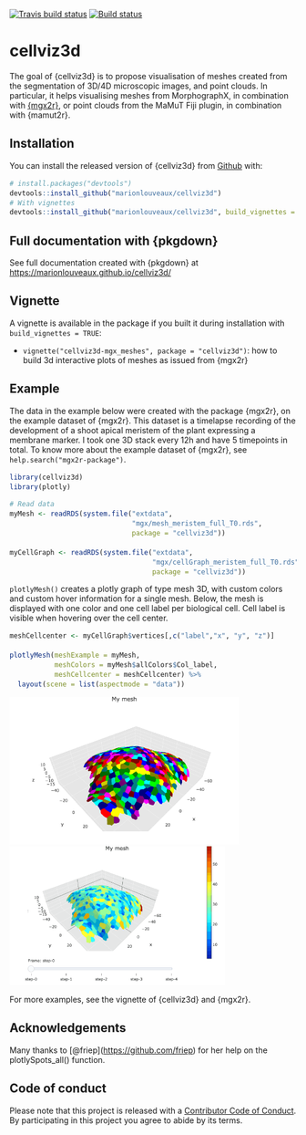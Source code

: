 
<!-- README.md is generated from README.Rmd. Please edit that file -->
[![Travis build status](https://travis-ci.org/marionlouveaux/cellviz3d.svg?branch=master)](https://travis-ci.org/marionlouveaux/cellviz3d) [![Build status](https://ci.appveyor.com/api/projects/status/c3gwf6x0l1afabie?svg=true)](https://ci.appveyor.com/project/marionlouveaux/cellviz3d)

cellviz3d
=========

The goal of {cellviz3d} is to propose visualisation of meshes created from the segmentation of 3D/4D microscopic images, and point clouds. In particular, it helps visualising meshes from MorphographX, in combination with [{mgx2r}](https://github.com/marionlouveaux/mgx2r), or point clouds from the MaMuT Fiji plugin, in combination with {mamut2r}. <!--[{mamut2r}](https://github.com/marionlouveaux/mamut2r)-->

Installation
------------

You can install the released version of {cellviz3d} from [Github](https://github.com/marionlouveaux/cellviz3d) with:

``` r
# install.packages("devtools")
devtools::install_github("marionlouveaux/cellviz3d")
# With vignettes
devtools::install_github("marionlouveaux/cellviz3d", build_vignettes = TRUE)
```

Full documentation with {pkgdown}
---------------------------------

See full documentation created with {pkgdown} at <https://marionlouveaux.github.io/cellviz3d/>

Vignette
--------

A vignette is available in the package if you built it during installation with `build_vignettes = TRUE`:

-   `vignette("cellviz3d-mgx_meshes", package = "cellviz3d")`: how to build 3d interactive plots of meshes as issued from {mgx2r}

Example
-------

The data in the example below were created with the package {mgx2r}, on the example dataset of {mgx2r}. This dataset is a timelapse recording of the development of a shoot apical meristem of the plant expressing a membrane marker. I took one 3D stack every 12h and have 5 timepoints in total. To know more about the example dataset of {mgx2r}, see `help.search("mgx2r-package")`.

``` r
library(cellviz3d)
library(plotly)
```

``` r
# Read data
myMesh <- readRDS(system.file("extdata",
                              "mgx/mesh_meristem_full_T0.rds",
                              package = "cellviz3d"))

myCellGraph <- readRDS(system.file("extdata",
                                   "mgx/cellGraph_meristem_full_T0.rds",
                                   package = "cellviz3d"))
```

`plotlyMesh()` creates a plotly graph of type mesh 3D, with custom colors and custom hover information for a single mesh. Below, the mesh is displayed with one color and one cell label per biological cell. Cell label is visible when hovering over the cell center.

``` r
meshCellcenter <- myCellGraph$vertices[,c("label","x", "y", "z")]

plotlyMesh(meshExample = myMesh,
           meshColors = myMesh$allColors$Col_label,
           meshCellcenter = meshCellcenter) %>%
  layout(scene = list(aspectmode = "data"))
```

<img src="https://raw.githubusercontent.com/marionlouveaux/cellviz3d/master/inst/extdata/mgx/img/p1labels.png" width="80%" />

<img src="https://raw.githubusercontent.com/marionlouveaux/cellviz3d/master/inst/extdata/mgx/img/timeserie800ms.gif" width="75%" text-align="center"/>

For more examples, see the vignette of {cellviz3d} and {mgx2r}.

Acknowledgements
----------------

Many thanks to \[@friep\](<https://github.com/friep>) for her help on the plotlySpots\_all() function.

Code of conduct
---------------

Please note that this project is released with a [Contributor Code of Conduct](CODE_OF_CONDUCT.md). By participating in this project you agree to abide by its terms.

